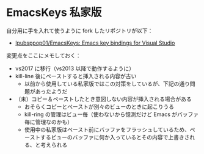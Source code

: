 # EmacsKeys 私家版
自分用に手を入れて使うように fork したリポジトリが以下：
- [lpubsppop01/EmacsKeys: Emacs key bindings for Visual Studio](https://github.com/lpubsppop01/EmacsKeys)

変更点をここにメモしておく：
- vs2017 に移行（vs2013 以降で動作するように）
- kill-line 後にペーストすると挿入される内容が古い
    - 以前から使用している私家版ではこの対策をしているが、下記の通り問題があったようだ
- （未）コピー＆ペーストしたとき意図しない内容が挿入される場合がある
    - おそらくコピーとペーストが別々のビューのときに起こりうる
    - kill-ring の管理はビュー毎（使わないから憶測だけど Emacs がバッファ毎に管理なのかも）
    - 使用中の私家版はペースト前にバッファをフラッシュしているため、ペーストするビューのバッファに何か入っているとその内容で上書きされる、と考えられる
